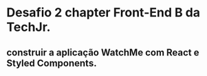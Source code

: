# Desafio 2 chapter Front-End B da TechJr.
## construir a aplicação WatchMe com React e Styled Components.